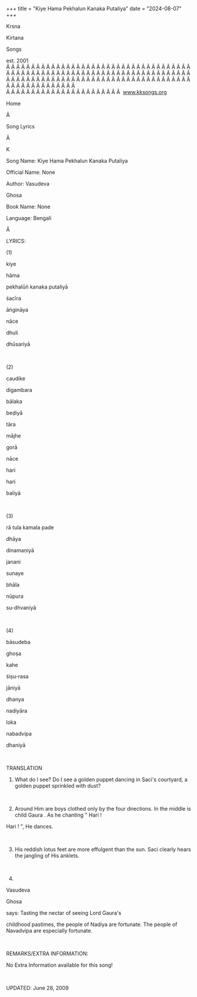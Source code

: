 +++ 
title = "Kiye Hama Pekhalun Kanaka Putaliya"
date = "2024-08-07"
+++

Krsna
 
Kirtana
 
Songs

est. 2001
Â Â Â Â Â Â Â Â Â Â Â Â Â Â Â Â Â Â Â Â Â Â Â Â Â Â Â Â Â Â Â Â Â Â Â Â Â Â Â Â Â Â Â Â Â Â Â Â Â Â Â Â Â Â Â Â Â Â Â Â Â Â Â Â Â Â Â Â Â Â Â Â Â Â Â Â Â Â Â Â Â Â Â Â Â Â Â Â Â Â Â Â Â Â Â Â Â Â Â Â Â Â Â Â Â Â Â Â Â Â Â Â Â Â Â Â Â Â Â Â Â Â Â Â Â  
Â Â Â Â Â Â Â Â Â Â Â Â Â Â Â Â Â Â Â Â Â Â Â  
www.kksongs.org








Home
 
Ã 
 
Song Lyrics
 
Ã 
 
K


Song
Name: 
Kiye Hama Pekhalun Kanaka Putaliya




Official Name: None


Author: 
Vasudeva
 
Ghosa


Book Name: None


Language: 
Bengali


Â 


LYRICS:


(1)


kiye
 
hāma
 
pekhalūń
 kanaka 
putaliyā


śacīra
 
āńgināya
 
nāce


dhuli
 
dhūsariyā


 


(2)


caudike
 
digambara
 
bālaka
 
beḍiyā


tāra
 
mājhe
 
gorā
 
nāce
 
hari
 
hari
 
baliyā


 


(3)


rā
tula
 kamala 
pade
 
dhāya
 
dinamaṇiyā


janani
 
sunaye
 
bhāla
 
nūpura
 
su-dhvaniyā


 


(4)


bāsudeba
 
ghoṣa
 
kahe
 
śiṣu-rasa
 
jāniyā


dhanya
 
nadiyāra
 
loka
 
nabadvipa
 
dhaniyā


 


TRANSLATION


1) What do I see? Do I see a golden puppet dancing in 
Saci's
 courtyard, a golden puppet sprinkled with dust?


 


2) Around Him are boys clothed only by the four directions. In the middle
is child 
Gaura
. 
As he chanting
"
Hari
!
 
Hari
!
",
 He dances.


 


3) His reddish lotus feet are more effulgent than the sun. 
Saci
 clearly hears the jangling of His anklets.


 


4) 
Vasudeva
 
Ghosa

says: Tasting the nectar of seeing Lord 
Gaura's

childhood pastimes, the people of 
Nadiya
 are
fortunate. The people of 
Navadvipa
 are especially
fortunate.


 


REMARKS/EXTRA INFORMATION:


No Extra Information available for this song!


 


UPDATED:
 June 28,
2009